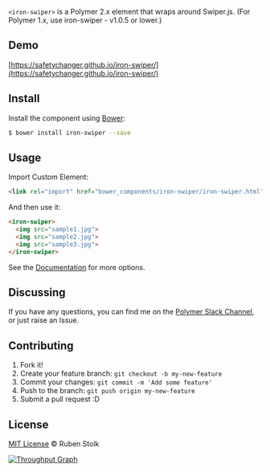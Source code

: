 `<iron-swiper>` is a Polymer 2.x element that wraps around Swiper.js.
(For Polymer 1.x, use iron-swiper - v1.0.5 or lower.)

## Demo

[https://safetychanger.github.io/iron-swiper/](https://safetychanger.github.io/iron-swiper/)

## Install

Install the component using [Bower](http://bower.io/):

```sh
$ bower install iron-swiper --save
```

## Usage

Import Custom Element:

```html
<link rel="import" href="bower_components/iron-swiper/iron-swiper.html">
```

And then use it:

```html
<iron-swiper>
  <img src="sample1.jpg">
  <img src="sample2.jpg">
  <img src="sample3.jpg">
</iron-swiper>
```

See the [Documentation](https://safetychanger.github.io/iron-swiper/) for more options.

## Discussing

If you have any questions, you can find me on the [Polymer Slack Channel](https://polymer.slack.com/), or just raise an Issue.

## Contributing

1. Fork it!
2. Create your feature branch: `git checkout -b my-new-feature`
3. Commit your changes: `git commit -m 'Add some feature'`
4. Push to the branch: `git push origin my-new-feature`
5. Submit a pull request :D

## License

[MIT License](http://opensource.org/licenses/MIT) © Ruben Stolk

[![Throughput Graph](https://graphs.waffle.io/safetychanger/iron-swiper/throughput.svg)](https://waffle.io/safetychanger/iron-swiper/metrics)
